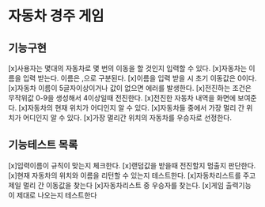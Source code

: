 # 자동차 경주 게임
## 기능구현
[x]사용자는 몇대의 자동차로 몇 번의 이동을 할 것인지 입력할 수 있다.
[x]자동차는 이름을 입력 받는다. 이름은 ,으로 구분된다.
[x]이름을 입력 받을 시 초기 이동값은 0이다.
[x]자동차 이름이 5글자이상이거나 값이 없으면 에러를 발생한다.
[x]전진하는 조건은 무작위값 0-9을 생성해서 4이상일때 전진한다.
[x]전진한 자동차 내역을 화면에 보여준다.
[x]자동차의 현재 위치가 어디인지 알 수 있다.
[x]자동차들 중에서 가장 멀리 간 위치가 어디인지 알 수 있다.
[x]가장 멀리간 위치의 자동차를 우승자로 선정한다.

## 기능테스트 목록
[x]입력이름이 규칙이 맞는지 체크한다.
[x]랜덤값을 받을때 전진할지 멈출지 판단한다.
[x]현재 자동차의 위치와 이름을 리턴할 수 있는지 테스트한다.
[x]자동차리스트를 주고 제일 멀리 간 이동값을 찾는다
[x]자동차리스트 중 우승자를 찾는다.
[x]게임 출력기능이 제대로 나오는지 테스트한다